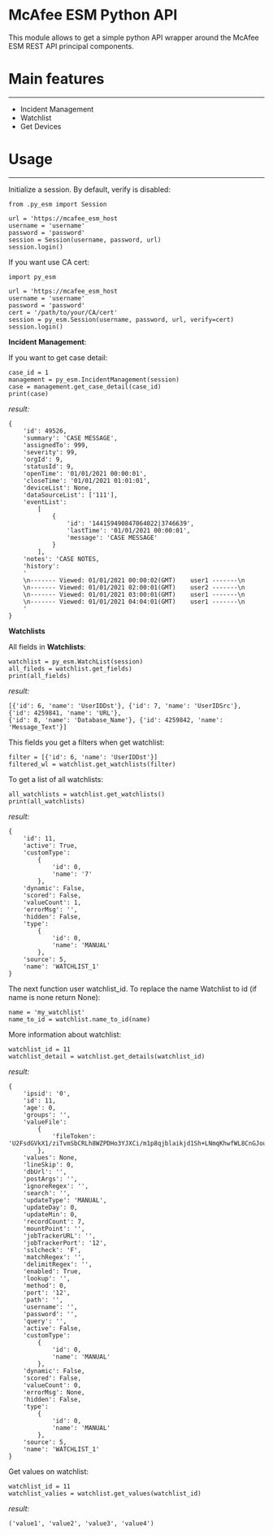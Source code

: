 # McAfee ESM Python API

This module allows to get a simple python API
wrapper around the McAfee ESM REST API principal components.

# Main features
___
- Incident Management
- Watchlist
- Get Devices


# Usage
___
Initialize a session. By default, verify is disabled:

    from .py_esm import Session
    
    url = 'https://mcafee_esm_host
    username = 'username'
    password = 'password'
    session = Session(username, password, url)
    session.login()

If you want use CA cert:
    
    import py_esm

    url = 'https://mcafee_esm_host
    username = 'username'
    password = 'password'
    cert = '/path/to/your/CA/cert'
    session = py_esm.Session(username, password, url, verify=cert)
    session.login()

**Incident Management**:

If you want to get case detail:

    case_id = 1
    management = py_esm.IncidentManagement(session)
    case = management.get_case_detail(case_id)
    print(case)

_result:_
    
    {
        'id': 49526,
        'summary': 'CASE MESSAGE',
        'assignedTo': 999,
        'severity': 99,
        'orgId': 9,
        'statusId': 9,
        'openTime': '01/01/2021 00:00:01',
        'closeTime': '01/01/2021 01:01:01',
        'deviceList': None,
        'dataSourceList': ['111'],
        'eventList': 
            [
                {  
                    'id': '144159490847064022|3746639',
                    'lastTime': '01/01/2021 00:00:01',
                    'message': 'CASE MESSAGE'
                }
            ],
        'notes': 'CASE NOTES,
        'history':
        '
        \n------- Viewed: 01/01/2021 00:00:02(GMT)    user1 -------\n
        \n------- Viewed: 01/01/2021 02:00:01(GMT)    user2 -------\n
        \n------- Viewed: 01/01/2021 03:00:01(GMT)    user1 -------\n
        \n------- Viewed: 01/01/2021 04:04:01(GMT)    user1 -------\n
        '
    }

**Watchlists**

All fields in **Watchlists**:
   
    watchlist = py_esm.WatchList(session)
    all_fileds = watchlist.get_fields)
    print(all_fields)

_result:_
    
    [{'id': 6, 'name': 'UserIDDst'}, {'id': 7, 'name': 'UserIDSrc'}, {'id': 4259841, 'name': 'URL'},
    {'id': 8, 'name': 'Database_Name'}, {'id': 4259842, 'name': 'Message_Text'}]


This fields you get a filters when get watchlist:
        
    filter = [{'id': 6, 'name': 'UserIDDst'}]
    filtered_wl = watchlist.get_watchlists(filter)

To get a list of all watchlists:

    all_watchlists = watchlist.get_watchlists()
    print(all_watchlists)

_result:_ 

    {
        'id': 11,
        'active': True,
        'customType': 
            {
                'id': 0,
                'name': '7'
            },
        'dynamic': False,
        'scored': False,
        'valueCount': 1,
        'errorMsg': '',
        'hidden': False, 
        'type':
            {
                'id': 0,
                'name': 'MANUAL'
            },
        'source': 5,
        'name': 'WATCHLIST_1'
    }


The next function user watchlist_id. To replace the name Watchlist to id (if name is none return None):

    name = 'my_watchlist'
    name_to_id = watchlist.name_to_id(name)

More information about watchlist:

    watchlist_id = 11
    watchlist_detail = watchlist.get_details(watchlist_id)

_result:_ 

    {
        'ipsid': '0',
        'id': 11,
        'age': 0,
        'groups': '',
        'valueFile':
            {
                'fileToken': 'U2FsdGVkX1/ziTvmSbCRLh8WZPDHo3YJXCi/m1p8qjblaikjd1Sh+LNmqKhwfWL8CnGJouHX0KeudNM4LiMDwg..'
            },
        'values': None,
        'lineSkip': 0,
        'dbUrl': '',
        'postArgs': '',
        'ignoreRegex': '',
        'search': '', 
        'updateType': 'MANUAL',
        'updateDay': 0,
        'updateMin': 0,
        'recordCount': 7,
        'mountPoint': '',
        'jobTrackerURL': '',
        'jobTrackerPort': '12',
        'sslcheck': 'F',
        'matchRegex': '',
        'delimitRegex': '',
        'enabled': True,
        'lookup': '',
        'method': 0,
        'port': '12',
        'path': '',
        'username': '',
        'password': '',
        'query': '',
        'active': False,
        'customType': 
            {
                'id': 0,
                'name': 'MANUAL'
            },
        'dynamic': False,
        'scored': False,
        'valueCount': 0,
        'errorMsg': None,
        'hidden': False,
        'type': 
            {
                'id': 0,
                'name': 'MANUAL'
            },
        'source': 5,
        'name': 'WATCHLIST_1'
    }

Get values on watchlist:

    watchlist_id = 11
    watchlist_valies = watchlist.get_values(watchlist_id)

_result:_

    ('value1', 'value2', 'value3', 'value4')



    
    
